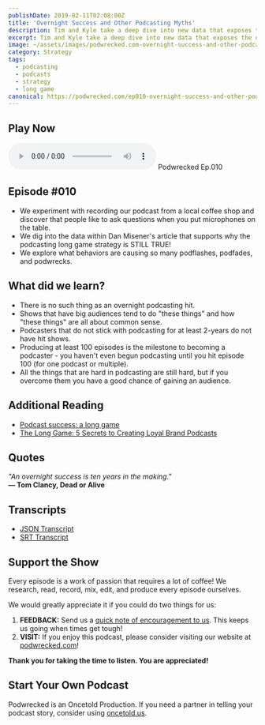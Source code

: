 ```yaml
---
publishDate: 2019-02-11T02:08:00Z
title: 'Overnight Success and Other Podcasting Myths'
description: Tim and Kyle take a deep dive into new data that exposes the overnight podcasting hit myth and reinforces the truth that podcasting requires hard work.
excerpt: Tim and Kyle take a deep dive into new data that exposes the overnight podcasting hit myth and reinforces the truth that podcasting requires hard work.
image: ~/assets/images/podwrecked.com-overnight-success-and-other-podcasting-myths-960x400.jpg
category: Strategy
tags:
  - podcasting
  - podcasts
  - strategy
  - long game
canonical: https://podwrecked.com/ep010-overnight-success-and-other-podcasting-myths
---
```


## Play Now

<audio id="player" controls type="audio/mpeg" src="https://storage.googleapis.com/storage.oncetold.net/80000029/20800061/pw010-overnight-success-and-other-podcasting-myths.mp3">Your browser does not support the audio element.</audio>
Podwrecked Ep.010

## Episode #010

- We experiment with recording our podcast from a local coffee shop and discover that people like to ask questions when you put microphones on the table.
- We dig into the data within Dan Misener's article that supports why the podcasting long game strategy is STILL TRUE!
- We explore what behaviors are causing so many podflashes, podfades, and podwrecks.

## What did we learn?

- There is no such thing as an overnight podcasting hit.
- Shows that have big audiences tend to do "these things" and how "these things" are all about common sense.
- Podcasters that do not stick with podcasting for at least 2-years do not have hit shows.
- Producing at least 100 episodes is the milestone to becoming a podcaster - you haven't even begun podcasting until you hit episode 100 (for one podcast or multiple).
- All the things that are hard in podcasting are still hard, but if you overcome them you have a good chance of gaining an audience.

## Additional Reading

- <a href="https://blog.pacific-content.com/podcast-success-a-long-game-fd6522b72752" target="_blank">Podcast success: a long game</a>
- <a href="https://youtu.be/lIWt1B-Mms0" target="_blank">The Long Game: 5 Secrets to Creating Loyal Brand Podcasts</a>

## Quotes

_"An overnight success is ten years in the making."_<br />
**― Tom Clancy, Dead or Alive**

## Transcripts

- <a href="https://storage.googleapis.com/storage.oncetold.net/80000029/20800061/transcript.json" target="_blank">JSON Transcript</a>
- <a href="https://storage.googleapis.com/storage.oncetold.net/80000029/20800061/transcript.srt" target="_blank">SRT Transcript</a>

## Support the Show

Every episode is a work of passion that requires a lot of coffee! We research, read, record, mix, edit, and produce every episode ourselves.

We would greatly appreciate it if you could do two things for us:

1. **FEEDBACK:** Send us a <a href="mailto:podwrecked@gmail.com" target="_blank">quick note of encouragement to us</a>. This keeps us going when times get tough!
1. **VISIT:** If you enjoy this podcast, please consider visiting our website at <a href="https://podwrecked.com" target="_blank">podwrecked.com</a>!

**Thank you for taking the time to listen. You are appreciated!**

## Start Your Own Podcast

Podwrecked is an Oncetold Production. If you need a partner in telling your podcast story, consider using <a href="https://oncetold.us" target="_blank">oncetold.us</a>.
